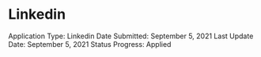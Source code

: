 # Linkedin

Application Type: Linkedin
Date Submitted: September 5, 2021
Last Update Date: September 5, 2021
Status Progress: Applied
